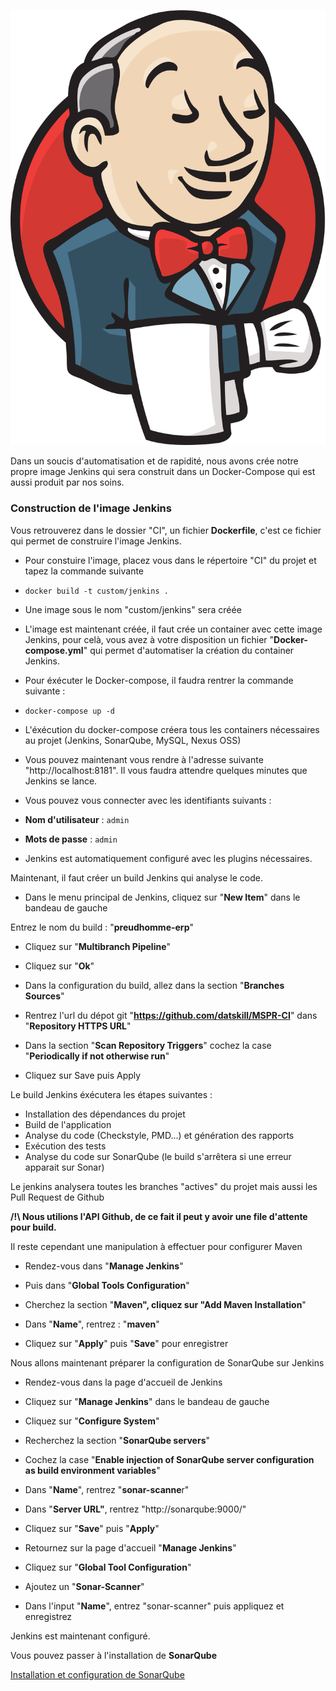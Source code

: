 ![Jenkins](https://github.com/datskill/MSPR-CI/blob/master/images/jenkins.png)

Dans un soucis d'automatisation et de rapidité, nous avons crée notre propre image Jenkins qui sera construit dans un Docker-Compose qui est aussi produit par nos soins.

### Construction de l'image Jenkins
Vous retrouverez dans le dossier "CI", un fichier **Dockerfile**, c'est ce fichier qui permet de construire l'image Jenkins. 

- Pour constuire l'image, placez vous dans le répertoire "CI" du projet et tapez la commande suivante

- `docker build -t custom/jenkins .`

- Une image sous le nom "custom/jenkins" sera créée

- L'image est maintenant créée, il faut crée un container avec cette image Jenkins, pour celà, vous avez à votre disposition un fichier "**Docker-compose.yml**" qui permet d'automatiser la création du container Jenkins. 

- Pour éxécuter le Docker-compose, il faudra rentrer la commande suivante : 

- `docker-compose up -d`

- L'éxécution du docker-compose créera tous les containers nécessaires au projet (Jenkins, SonarQube, MySQL, Nexus OSS)

- Vous pouvez maintenant vous rendre à l'adresse suivante "http://localhost:8181". Il vous faudra attendre quelques minutes que Jenkins se lance. 

- Vous pouvez vous connecter avec les identifiants suivants : 

- **Nom d'utilisateur** : `admin` 

- **Mots de passe** : `admin`

- Jenkins est automatiquement configuré avec les plugins nécessaires.

Maintenant, il faut créer un build Jenkins qui analyse le code. 

- Dans le menu principal de Jenkins, cliquez sur "**New Item**" dans le bandeau de gauche

Entrez le nom du build : "**preudhomme-erp**"

- Cliquez sur "**Multibranch Pipeline**"

- Cliquez sur "**Ok**"

- Dans la configuration du build, allez dans la section "**Branches Sources**"

- Rentrez l'url du dépot git "**https://github.com/datskill/MSPR-CI**" dans "**Repository HTTPS URL**"

- Dans la section "**Scan Repository Triggers**"  cochez la case "**Periodically if not otherwise run**"

- Cliquez sur Save puis Apply

Le build Jenkins éxécutera les étapes suivantes : 

- Installation des dépendances du projet
- Build de l'application
- Analyse du code (Checkstyle, PMD...) et génération des rapports
- Exécution des tests
- Analyse du code sur SonarQube (le build s'arrêtera si une erreur apparait sur Sonar)

Le jenkins analysera toutes les branches "actives" du projet mais aussi les Pull Request de Github

**/!\ Nous utilions l'API Github, de ce fait il peut y avoir une file d'attente pour build.**

Il reste cependant une manipulation à effectuer pour configurer Maven

- Rendez-vous dans "**Manage Jenkins**"

- Puis dans "**Global Tools Configuration**"

- Cherchez la section "**Maven", cliquez sur "Add Maven Installation**"

- Dans "**Name**", rentrez : "**maven**"

- Cliquez sur "**Apply**" puis "**Save**" pour enregistrer


Nous allons maintenant préparer la configuration de SonarQube sur Jenkins

- Rendez-vous dans la page d'accueil de Jenkins

- Cliquez sur "**Manage Jenkins**" dans le bandeau de gauche

- Cliquez sur "**Configure System**"

- Recherchez la section "**SonarQube servers**"

- Cochez la case "**Enable injection of SonarQube server configuration as build environment variables**"

- Dans "**Name**", rentrez "**sonar-scanne**r"

- Dans "**Server URL"**, rentrez "http://sonarqube:9000/"

- Cliquez sur "**Save**" puis "**Apply**"

- Retournez sur la page d'accueil "**Manage Jenkins**"

- Cliquez sur "**Global Tool Configuration**"

- Ajoutez un "**Sonar-Scanner**"

- Dans l'input "**Name**", entrez "sonar-scanner" puis appliquez et enregistrez

Jenkins est maintenant configuré. 

Vous pouvez passer à l'installation de **SonarQube**

[Installation et configuration de SonarQube](./conf-sonar.md)
